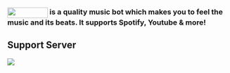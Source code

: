 ### <img align="center" src="https://snoopybot.netlify.app/banner/icon-light.png" width="92px" height="24px"> is a quality music bot which makes you to feel the music and its beats. It supports Spotify, Youtube & more!

## Support Server
<a href="https://discord.gg/4j8s8gnV7A"><img src="https://discord.com/api/guilds/515604226924085258/widget.png?style=banner2"></a>
